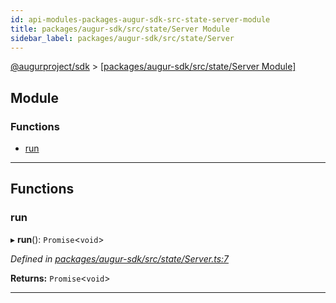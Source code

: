 ```yaml
---
id: api-modules-packages-augur-sdk-src-state-server-module
title: packages/augur-sdk/src/state/Server Module
sidebar_label: packages/augur-sdk/src/state/Server
---
```


[@augurproject/sdk](api-readme.md) > [[packages/augur-sdk/src/state/Server Module]](api-modules-packages-augur-sdk-src-state-server-module.md)

## Module

### Functions

* [run](api-modules-packages-augur-sdk-src-state-server-module.md#run)

---

## Functions

<a id="run"></a>

###  run

▸ **run**(): `Promise`<`void`>

*Defined in [packages/augur-sdk/src/state/Server.ts:7](https://github.com/AugurProject/augur/blob/27cf7214d2/packages/augur-sdk/src/state/Server.ts#L7)*

**Returns:** `Promise`<`void`>

___

